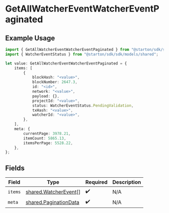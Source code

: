 # GetAllWatcherEventWatcherEventPaginated

## Example Usage

```typescript
import { GetAllWatcherEventWatcherEventPaginated } from "@starton/sdk/sdk/models/operations";
import { WatcherEventStatus } from "@starton/sdk/sdk/models/shared";

let value: GetAllWatcherEventWatcherEventPaginated = {
    items: [
        {
            blockHash: "<value>",
            blockNumber: 2647.3,
            id: "<id>",
            network: "<value>",
            payload: {},
            projectId: "<value>",
            status: WatcherEventStatus.PendingValidation,
            txHash: "<value>",
            watcherId: "<value>",
        },
    ],
    meta: {
        currentPage: 3978.21,
        itemCount: 5865.13,
        itemsPerPage: 5528.22,
    },
};
```

## Fields

| Field                                                                 | Type                                                                  | Required                                                              | Description                                                           |
| --------------------------------------------------------------------- | --------------------------------------------------------------------- | --------------------------------------------------------------------- | --------------------------------------------------------------------- |
| `items`                                                               | [shared.WatcherEvent](../../../sdk/models/shared/watcherevent.md)[]   | :heavy_check_mark:                                                    | N/A                                                                   |
| `meta`                                                                | [shared.PaginationData](../../../sdk/models/shared/paginationdata.md) | :heavy_check_mark:                                                    | N/A                                                                   |